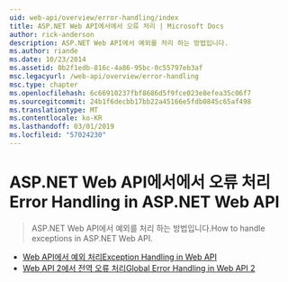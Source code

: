 ```yaml
---
uid: web-api/overview/error-handling/index
title: ASP.NET Web API에서에서 오류 처리 | Microsoft Docs
author: rick-anderson
description: ASP.NET Web API에서 예외를 처리 하는 방법입니다.
ms.author: riande
ms.date: 10/23/2014
ms.assetid: 0b2f1edb-816c-4a86-95bc-0c55797eb3af
msc.legacyurl: /web-api/overview/error-handling
msc.type: chapter
ms.openlocfilehash: 6c66910237fbf8686d5f9fce023e8efea35c06f7
ms.sourcegitcommit: 24b1f6decbb17bb22a45166e5fdb0845c65af498
ms.translationtype: MT
ms.contentlocale: ko-KR
ms.lasthandoff: 03/01/2019
ms.locfileid: "57024230"
---
```

<a name="error-handling-in-aspnet-web-api"></a><span data-ttu-id="807a4-103">ASP.NET Web API에서에서 오류 처리</span><span class="sxs-lookup"><span data-stu-id="807a4-103">Error Handling in ASP.NET Web API</span></span>
====================
> <span data-ttu-id="807a4-104">ASP.NET Web API에서 예외를 처리 하는 방법입니다.</span><span class="sxs-lookup"><span data-stu-id="807a4-104">How to handle exceptions in ASP.NET Web API.</span></span>


- [<span data-ttu-id="807a4-105">Web API에서 예외 처리</span><span class="sxs-lookup"><span data-stu-id="807a4-105">Exception Handling in Web API</span></span>](exception-handling.md)
- [<span data-ttu-id="807a4-106">Web API 2에서 전역 오류 처리</span><span class="sxs-lookup"><span data-stu-id="807a4-106">Global Error Handling in Web API 2</span></span>](web-api-global-error-handling.md)
